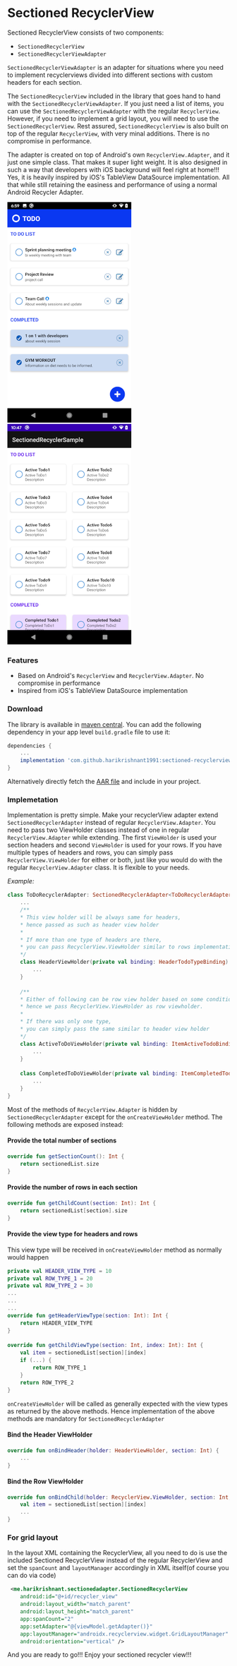 # Sectioned RecyclerView

Sectioned RecyclerView consists of two components:

 * `SectionedRecyclerView`
 * `SectionedRecyclerViewAdapter`

`SectionedRecyclerViewAdapter` is an adapter for situations where you need to implement recyclerviews divided into different sections with custom headers for each section.

The `SectionedRecyclerView` included in the library that goes hand to hand with the `SectionedRecyclerViewAdapter`. If you just need a list of items, you can use the `SectionedRecyclerViewAdapter` with the regular `RecyclerView`. However, if you need to implement a grid layout, you will need to use the `SectionedRecyclerView`. Rest assured, `SectionedRecyclerView` is also built on top of the regular `RecyclerView`, with very minal additions. There is no compromise in performance.

The adapter is created on top of Android's own `RecyclerView.Adapter`, and it just one simple class. That makes it super light weight. It is also designed in such a way that developers with iOS background will feel right at home!!! Yes, it is heavily inspired by iOS's TableView DataSource implementation. All that while still retaining the easiness and performance of using a normal Android Recycler Adapter.

![](app/TODO_LIST.png)
![](app/TODO_GRID.png)

### Features
 * Based on Android's `RecyclerView` and `RecyclerView.Adapter`. No compromise in performance
 * Inspired from iOS's TableView DataSource implementation

### Download

The library is available in [maven central](https://search.maven.org/artifact/com.github.harikrishnant1991/sectioned-recyclerview/1.0.0/aar). You can add the following dependency in your app level `build.gradle` file to use it:

```groovy
dependencies {
    ...
    implementation 'com.github.harikrishnant1991:sectioned-recyclerview:1.0.0'
}
```

Alternatively directly fetch the [AAR file](https://repo1.maven.org/maven2/com/github/harikrishnant1991/sectioned-recyclerview/1.0.0/sectioned-recyclerview-1.0.0.aar) and include in your project.

### Implemetation

Implementation is pretty simple. Make your recyclerView adapter extend `SectionedRecyclerAdapter` instead of regular `RecyclerView.Adapter`. You need to pass two ViewHolder classes instead of one in regular `RecyclerView.Adapter` while extending. The first `ViewHolder` is used your section headers and second `ViewHolder` is used for your rows. If you have multiple types of headers and rows, you can simply pass `RecyclerView.ViewHolder` for either or both, just like you would do with the regular `RecyclerView.Adapter` class. It is flexible to your needs.

_Example:_

```kotlin
class ToDoRecyclerAdapter: SectionedRecyclerAdapter<ToDoRecyclerAdapter.HeaderViewHolder, RecyclerView.ViewHolder>() {
    ...
    /** 
    * This view holder will be always same for headers, 
    * hence passed as such as header view holder
    *
    * If more than one type of headers are there, 
    * you can pass RecyclerView.ViewHolder similar to rows implementation here
    */
    class HeaderViewHolder(private val binding: HeaderTodoTypeBinding): RecyclerView.ViewHolder(binding.root) {
        ...
    }

    /** 
    * Either of following can be row view holder based on some condition, 
    * hence we pass RecyclerView.ViewHolder as row viewholder.
    * 
    * If there was only one type,
    * you can simply pass the same similar to header view holder
    */
    class ActiveToDoViewHolder(private val binding: ItemActiveTodoBinding): RecyclerView.ViewHolder(binding.root) {
        ...
    }

    class CompletedToDoViewHolder(private val binding: ItemCompletedTodoBinding): RecyclerView.ViewHolder(binding.root) {
        ...
    }
}
```

Most of the methods of `RecyclerView.Adapter` is hidden by `SectionedRecyclerAdapter` except for the `onCreateViewHolder` method. The following methods are exposed instead:

#### Provide the total number of sections

```kotlin
override fun getSectionCount(): Int {
    return sectionedList.size
}
```

#### Provide the number of rows in each section

```kotlin
override fun getChildCount(section: Int): Int {
    return sectionedList[section].size
}
```

#### Provide the view type for headers and rows

This view type will be received in `onCreateViewHolder` method as normally would happen

```kotlin
private val HEADER_VIEW_TYPE = 10
private val ROW_TYPE_1 = 20
private val ROW_TYPE_2 = 30
...
...
...
override fun getHeaderViewType(section: Int): Int {
    return HEADER_VIEW_TYPE
}

override fun getChildViewType(section: Int, index: Int): Int {
    val item = sectionedList[section][index]
    if (...) {
        return ROW_TYPE_1
    }
    return ROW_TYPE_2
}
```

`onCreateViewHolder` will be called as generally expected with the view types as returned by the above methods. Hence implementation of the above methods are mandatory for `SectionedRecyclerAdapter`

#### Bind the Header ViewHolder

```kotlin
override fun onBindHeader(holder: HeaderViewHolder, section: Int) {
    ...
}
```

#### Bind the Row ViewHolder

```kotlin
override fun onBindChild(holder: RecyclerView.ViewHolder, section: Int, index: Int) {
    val item = sectionedList[section][index]
    ...
}
```

### For grid layout

In the layout XML containing the RecyclerView, all you need to do is use the included Sectioned RecyclerView instead of the regular RecyclerView and set the `spanCount` and `layoutManager` accordingly in XML itself(of course you can do via code)

```XML
 <me.harikrishnant.sectionedadapter.SectionedRecyclerView
    android:id="@+id/recycler_view"
    android:layout_width="match_parent"
    android:layout_height="match_parent"
    app:spanCount="2"
    app:setAdapter="@{viewModel.getAdapter()}"
    app:layoutManager="androidx.recyclerview.widget.GridLayoutManager"
    android:orientation="vertical" />
```

And you are ready to go!!! Enjoy your sectioned recycler view!!!